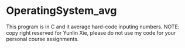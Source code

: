 # OperatingSystem_avg

This program is in C and it average hard-code inputing numbers.
NOTE: copy right reserved for Yunlin Xie, please do not use my code for your personal course assignments.
